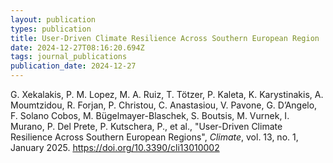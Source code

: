 ```yaml
---
layout: publication
types: publication
title: User-Driven Climate Resilience Across Southern European Region
date: 2024-12-27T08:16:20.694Z
tags: journal_publications
publication_date: 2024-12-27
---
```

<!--StartFragment-->

G. Xekalakis, P. M. Lopez, M. A. Ruiz, T. Tötzer, P. Kaleta, K. Karystinakis, A. Moumtzidou, R. Forjan, P. Christou, C. Anastasiou, V. Pavone, G. D’Angelo, F. Solano Cobos, M. Bügelmayer-Blaschek, S. Boutsis, M. Vurnek, I. Murano, P. Del Prete, P. Kutschera, P., et al., "User-Driven Climate Resilience Across Southern European Regions", *Climate*, vol. 13, no. 1, January 2025. <https://doi.org/10.3390/cli13010002>

<!--EndFragment-->